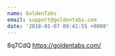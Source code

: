 ```yaml
---
name: GoldenTabs
email: support@goldentabs.com
date: '2018-01-07 09:41:55 +0000'
---
```

8q7CdQ https://goldentabs.com/ 